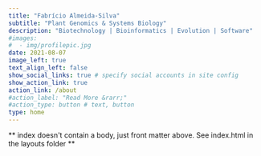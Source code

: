 ```yaml
---
title: "Fabrício Almeida-Silva"
subtitle: "Plant Genomics & Systems Biology"
description: "Biotechnology | Bioinformatics | Evolution | Software"
#images:
#  - img/profilepic.jpg
date: 2021-08-07
image_left: true
text_align_left: false
show_social_links: true # specify social accounts in site config
show_action_link: true
action_link: /about
#action_label: "Read More &rarr;"
#action_type: button # text, button
type: home
---
```


** index doesn't contain a body, just front matter above.
See index.html in the layouts folder **
